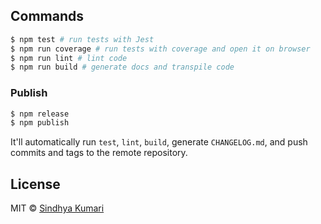 ## Commands

```sh
$ npm test # run tests with Jest
$ npm run coverage # run tests with coverage and open it on browser
$ npm run lint # lint code
$ npm run build # generate docs and transpile code
```

### Publish

```sh
$ npm release
$ npm publish
```

It'll automatically run `test`, `lint`, `build`, generate `CHANGELOG.md`, and push commits and tags to the remote repository.

## License

MIT © [Sindhya Kumari](https://github.com/SindhyaKumari)

